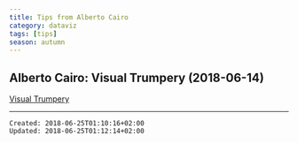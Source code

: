 ```yaml
---
title: Tips from Alberto Cairo
category: dataviz
tags: [tips]
season: autumn 
---
```


## Alberto Cairo: Visual Trumpery (2018-06-14)

[Visual Trumpery](../../assets/files/Visual-Trumpery.pdf)

---

    Created: 2018-06-25T01:10:16+02:00
    Updated: 2018-06-25T01:12:14+02:00
    